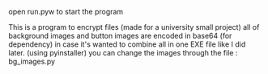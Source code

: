 open run.pyw to start the program

This is a program to encrypt files (made for a university small project)
all of background images and button images are encoded in base64 (for dependency) 
in case it's wanted to combine all in one EXE file like I did later. (using pyinstaller)
you can change the images through
the file : bg_images.py



 
